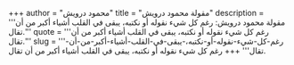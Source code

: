 +++
author = "محمود درويش"
title = "مقولة محمود درويش"
description = '''مقولة محمود درويش: رغم كل شيء نقوله أو نكتبه، يبقى في القلب أشياء أكبر من أن تقال.'''
quote = '''رغم كل شيء نقوله أو نكتبه، يبقى في القلب أشياء أكبر من أن تقال.'''
slug = '''رغم-كل-شيء-نقوله-أو-نكتبه،-يبقى-في-القلب-أشياء-أكبر-من-أن-تقال'''
+++
رغم كل شيء نقوله أو نكتبه، يبقى في القلب أشياء أكبر من أن تقال.

